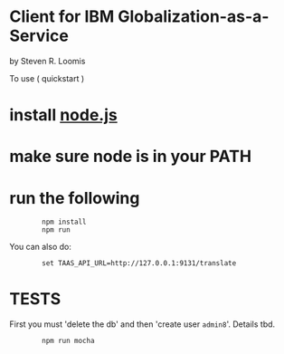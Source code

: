 Client for IBM Globalization-as-a-Service
===
by Steven R. Loomis

To use ( quickstart )

# install [node.js](http://nodejs.org)

# make sure node is in your PATH

# run the following
```
        npm install
        npm run
```


You can also do:
```
        set TAAS_API_URL=http://127.0.0.1:9131/translate
```

# TESTS

First you must 'delete the db' and then 'create user `admin8`'. Details tbd.

```
        npm run mocha
```